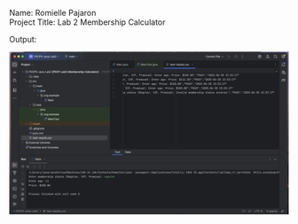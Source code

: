 Name: Romielle Pajaron <br/>
Project Title: Lab 2 Membership Calculator <br/>

Output:

![output screenshot](https://github.com/rdpajaron/FECP-Java-Session1-ControlStructures/blob/main/lab2-output.png)
